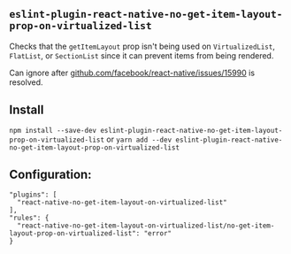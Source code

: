 ## `eslint-plugin-react-native-no-get-item-layout-prop-on-virtualized-list`

Checks that the `getItemLayout` prop isn't being used on `VirtualizedList`, `FlatList`, or `SectionList` since it can prevent items from being rendered. 

Can ignore after [github.com/facebook/react-native/issues/15990](https://github.com/facebook/react-native/issues/15990) is resolved.

## Install
`npm install --save-dev eslint-plugin-react-native-no-get-item-layout-prop-on-virtualized-list` or `yarn add --dev eslint-plugin-react-native-no-get-item-layout-prop-on-virtualized-list`

## Configuration:
```
"plugins": [
  "react-native-no-get-item-layout-on-virtualized-list"
],
"rules": {
  "react-native-no-get-item-layout-on-virtualized-list/no-get-item-layout-prop-on-virtualized-list": "error"
}
```
